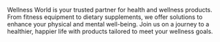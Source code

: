 Wellness World is your trusted partner for health and wellness products. From fitness equipment to dietary supplements, we offer solutions to enhance your physical and mental well-being. Join us on a journey to a healthier, happier life with products tailored to meet your wellness goals.
